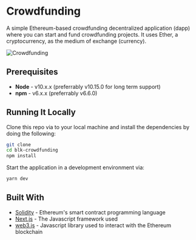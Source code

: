 # Crowdfunding

A simple Ethereum-based crowdfunding decentralized application (dapp) where you can start and fund crowdfunding projects. It uses Ether, a cryptocurrency, as the medium of exchange (currency).

![Crowdfunding](https://i.imgur.com/mmnPHLf.gif)

## Prerequisites

- **Node** - v10.x.x (preferrably v10.15.0 for long term support)
- **npm** - v6.x.x (preferrably v6.6.0)

## Running It Locally

Clone this repo via to your local machine and install the dependencies by doing the following:

```bash
git clone
cd blk-crowdfunding
npm install
```

Start the application in a development environment via:

```bash
yarn dev
```

## Built With

- [Solidity](https://solidity.readthedocs.io/en/v0.5.2/) - Ethereum's smart contract programming language
- [Next.js](https://nextjs.org/) - The Javascript framework used
- [web3.js](https://github.com/ethereum/web3.js/) - Javascript library used to interact with the Ethereum blockchain
